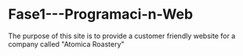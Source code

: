 # Fase1---Programaci-n-Web
The purpose of this site is to provide a customer friendly website for a company called "Atomica Roastery"
